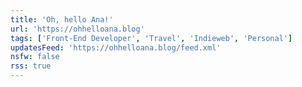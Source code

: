 ```yaml
---
title: 'Oh, hello Ana!'
url: 'https://ohhelloana.blog'
tags: ['Front-End Developer', 'Travel', 'Indieweb', 'Personal']
updatesFeed: 'https://ohhelloana.blog/feed.xml'
nsfw: false
rss: true
---
```

